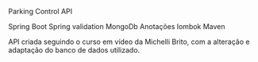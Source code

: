 Parking Control API

Spring Boot Spring validation MongoDb Anotações lombok Maven

API criada seguindo o curso em vídeo da Michelli Brito, com a alteração e adaptação do banco de dados utilizado.